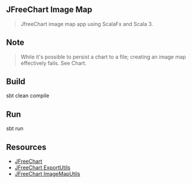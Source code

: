 JFreeChart Image Map
--------------------
>JfreeChart image map app using ScalaFx and Scala 3.

Note
----
>While it's possible to persist a chart to a file; creating an image map effectively fails. See Chart.

Build
-----
sbt clean compile

Run
---
sbt run

Resources
---------
* [JFreeChart](https://www.jfree.org/jfreechart/)
* [JFreeChart ExportUtils](https://javadoc.io/doc/org.jfree/jfreechart/latest/org/jfree/chart/util/ExportUtils.html)
* [JFreeChart ImageMapUtils](https://javadoc.io/doc/org.jfree/jfreechart/latest/org/jfree/chart/imagemap/ImageMapUtils.html)